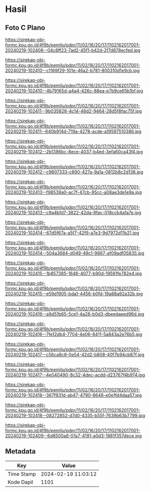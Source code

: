 # Hasil

## Foto C Plano

https://sirekap-obj-formc.kpu.go.id/4f9b/pemilu/pdpr/11/02/16/20/17/1102162017001-20240219-102408--04c8ff23-7ad2-45f1-b42d-2f7d878ecfed.jpg

https://sirekap-obj-formc.kpu.go.id/4f9b/pemilu/pdpr/11/02/16/20/17/1102162017001-20240219-102410--c1169f29-101e-46a2-b781-800310d1e9cb.jpg

https://sirekap-obj-formc.kpu.go.id/4f9b/pemilu/pdpr/11/02/16/20/17/1102162017001-20240219-102410--4b79165d-a4a4-426c-88ea-e7b9ce65b1bf.jpg

https://sirekap-obj-formc.kpu.go.id/4f9b/pemilu/pdpr/11/02/16/20/17/1102162017001-20240219-102411--9b035828-4c14-46d2-9464-28d5f8fac75f.jpg

https://sirekap-obj-formc.kpu.go.id/4f9b/pemilu/pdpr/11/02/16/20/17/1102162017001-20240219-102411--640b914d-719a-4278-acde-a19597510386.jpg

https://sirekap-obj-formc.kpu.go.id/4f9b/pemilu/pdpr/11/02/16/20/17/1102162017001-20240219-102412--2b1386bc-8ece-4037-b4ed-3efa60ca43f4.jpg

https://sirekap-obj-formc.kpu.go.id/4f9b/pemilu/pdpr/11/02/16/20/17/1102162017001-20240219-102412--c9807333-c890-427a-9a1a-0812b8c2d138.jpg

https://sirekap-obj-formc.kpu.go.id/4f9b/pemilu/pdpr/11/02/16/20/17/1102162017001-20240219-102413--f98539a0-ac7f-47cb-95cc-a08ae3de1e9a.jpg

https://sirekap-obj-formc.kpu.go.id/4f9b/pemilu/pdpr/11/02/16/20/17/1102162017001-20240219-102413--c9a4bfd7-3822-42da-9fac-018ccb4a1a7e.jpg

https://sirekap-obj-formc.kpu.go.id/4f9b/pemilu/pdpr/11/02/16/20/17/1102162017001-20240219-102414--67d5f67a-a5f7-42f9-a7e3-9d7972d11b21.jpg

https://sirekap-obj-formc.kpu.go.id/4f9b/pemilu/pdpr/11/02/16/20/17/1102162017001-20240219-102414--504a3684-d049-49c1-9867-af09adf05835.jpg

https://sirekap-obj-formc.kpu.go.id/4f9b/pemilu/pdpr/11/02/16/20/17/1102162017001-20240219-102415--1b857385-1646-4077-b90d-19591fe782e4.jpg

https://sirekap-obj-formc.kpu.go.id/4f9b/pemilu/pdpr/11/02/16/20/17/1102162017001-20240219-102415--e59d1905-bda1-4456-b0fd-19a88a92a32b.jpg

https://sirekap-obj-formc.kpu.go.id/4f9b/pemilu/pdpr/11/02/16/20/17/1102162017001-20240219-102416--a9d51b65-5ce1-4a28-b0d3-dbeedaeed96d.jpg

https://sirekap-obj-formc.kpu.go.id/4f9b/pemilu/pdpr/11/02/16/20/17/1102162017001-20240219-102416--7fe12db4-7704-4e06-8411-5a843a2e76b5.jpg

https://sirekap-obj-formc.kpu.go.id/4f9b/pemilu/pdpr/11/02/16/20/17/1102162017001-20240219-102417--c56ca9c8-0e54-42d2-b808-40f7b94cb87f.jpg

https://sirekap-obj-formc.kpu.go.id/4f9b/pemilu/pdpr/11/02/16/20/17/1102162017001-20240219-102417--4e040490-8c32-4dec-acdd-d23767f4b974.jpg

https://sirekap-obj-formc.kpu.go.id/4f9b/pemilu/pdpr/11/02/16/20/17/1102162017001-20240219-102418--367f931d-ab47-4790-8648-e0e1fd4daa57.jpg

https://sirekap-obj-formc.kpu.go.id/4f9b/pemilu/pdpr/11/02/16/20/17/1102162017001-20240219-102418--08272852-d7d0-4335-b55f-7639b63b7799.jpg

https://sirekap-obj-formc.kpu.go.id/4f9b/pemilu/pdpr/11/02/16/20/17/1102162017001-20240219-102409--6d8500a6-01a7-4191-a0d3-1881f357dece.jpg


## Metadata

| Key        | Value               |
| ---------- | ------------------- |
| Time Stamp | 2024-02-19 11:03:12 |
| Kode Dapil | 1101                |



